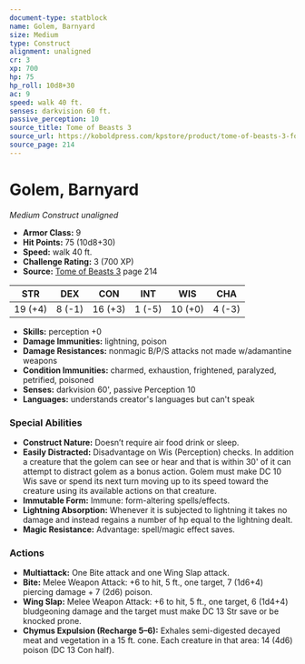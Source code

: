 ```yaml
---
document-type: statblock
name: Golem, Barnyard
size: Medium
type: Construct
alignment: unaligned
cr: 3
xp: 700
hp: 75
hp_roll: 10d8+30
ac: 9
speed: walk 40 ft.
senses: darkvision 60 ft. 
passive_perception: 10
source_title: Tome of Beasts 3
source_url: https://koboldpress.com/kpstore/product/tome-of-beasts-3-for-5th-edition/
source_page: 214
---
```


# Golem, Barnyard

*Medium* *Construct* *unaligned*

- **Armor Class:** 9
- **Hit Points:** 75 (10d8+30)
- **Speed:** walk 40 ft.
- **Challenge Rating:** 3 (700 XP)
- **Source:** [Tome of Beasts 3](https://koboldpress.com/kpstore/product/tome-of-beasts-3-for-5th-edition/) page 214

| STR | DEX | CON | INT | WIS | CHA |
| --- | --- | --- | --- | --- | --- |
| 19 (+4) | 8 (-1) | 16 (+3) | 1 (-5) | 10 (+0) | 4 (-3) |

- **Skills:** perception +0
- **Damage Immunities:** lightning, poison
- **Damage Resistances:** nonmagic B/P/S attacks not made w/adamantine weapons
- **Condition Immunities:** charmed, exhaustion, frightened, paralyzed, petrified, poisoned
- **Senses:** darkvision 60', passive Perception 10
- **Languages:** understands creator's languages but can't speak

### Special Abilities

- **Construct Nature:** Doesn’t require air food drink or sleep.
- **Easily Distracted:** Disadvantage on Wis (Perception) checks. In addition a creature that the golem can see or hear and that is within 30' of it can attempt to distract golem as a bonus action. Golem must make DC 10 Wis save or spend its next turn moving up to its speed toward the creature using its available actions on that creature.
- **Immutable Form:** Immune: form-altering spells/effects.
- **Lightning Absorption:** Whenever it is subjected to lightning it takes no damage and instead regains a number of hp equal to the lightning dealt.
- **Magic Resistance:** Advantage: spell/magic effect saves.

### Actions

- **Multiattack:** One Bite attack and one Wing Slap attack.
- **Bite:** Melee Weapon Attack: +6 to hit, 5 ft., one target, 7 (1d6+4) piercing damage + 7 (2d6) poison.
- **Wing Slap:** Melee Weapon Attack: +6 to hit, 5 ft., one target, 6 (1d4+4) bludgeoning damage and the target must make DC 13 Str save or be knocked prone.
- **Chymus Expulsion (Recharge 5–6):** Exhales semi-digested decayed meat and vegetation in a 15 ft. cone. Each creature in that area: 14 (4d6) poison (DC 13 Con half).
